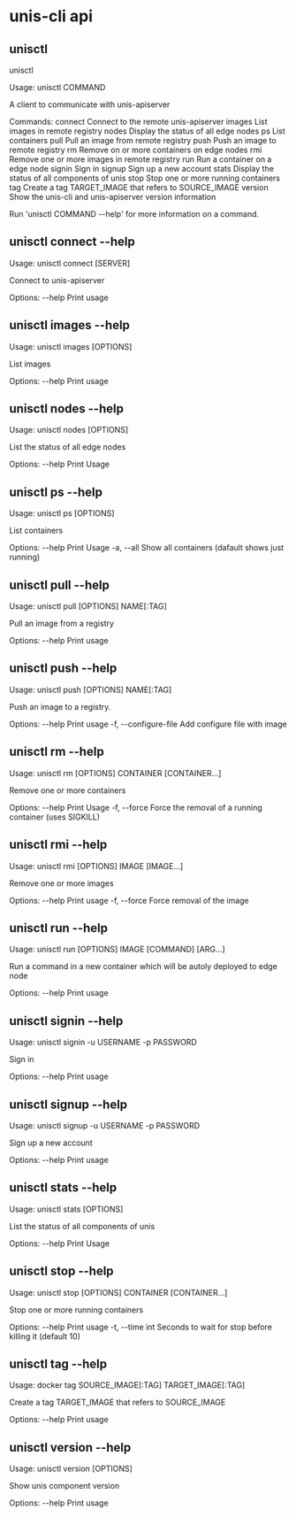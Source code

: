 # unis-cli api

## unisctl

unisctl

Usage: unisctl COMMAND

A client to communicate with unis-apiserver

Commands:
  connect    Connect to the remote unis-apiserver
  images     List images in remote registry
  nodes      Display the status of all edge nodes
  ps         List containers
  pull       Pull an image from remote registry
  push       Push an image to remote registry
  rm         Remove on or more containers on edge nodes
  rmi        Remove one or more images in remote registry
  run        Run a container on a edge node
  signin     Sign in
  signup     Sign up a new account
  stats      Display the status of all components of unis
  stop       Stop one or more running containers
  tag        Create a tag TARGET_IMAGE that refers to SOURCE_IMAGE
  version    Show the unis-cli and unis-apiserver version information

Run 'unisctl COMMAND --help' for more information on a command.

## unisctl connect --help

Usage: unisctl connect [SERVER]

Connect to unis-apiserver

Options:
      --help             Print usage

## unisctl images --help

Usage: unisctl images [OPTIONS]

List images

Options:
      --help             Print usage

## unisctl nodes --help

Usage: unisctl nodes [OPTIONS]

List the status of all edge nodes

Options:
      --help              Print Usage

## unisctl ps --help

Usage: unisctl ps [OPTIONS]

List containers

Options:
      --help             Print Usage
  -a, --all              Show all containers (dafault shows just running)

## unisctl pull --help

Usage: unisctl pull [OPTIONS] NAME[:TAG]

Pull an image from a registry

Options:
      --help             Print usage

## unisctl push --help

Usage: unisctl push [OPTIONS] NAME[:TAG]

Push an image to a registry.

Options:
      --help             Print usage
  -f, --configure-file   Add configure file with image

## unisctl rm --help

Usage: unisctl rm [OPTIONS] CONTAINER [CONTAINER...]

Remove one or more containers

Options:
      --help              Print Usage
  -f, --force              Force the removal of a running container (uses SIGKILL)

## unisctl rmi --help

Usage: unisctl rmi [OPTIONS] IMAGE [IMAGE...]

Remove one or more images

Options:
      --help              Print usage
  -f, --force             Force removal of the image

## unisctl run --help

Usage: unisctl run [OPTIONS] IMAGE [COMMAND] [ARG...]

Run a command in a new container which will be autoly deployed to edge node

Options:
      --help              Print usage

## unisctl signin --help

Usage: unisctl signin -u USERNAME -p PASSWORD

Sign in

Options:
      --help             Print usage

## unisctl signup --help

Usage: unisctl signup -u USERNAME -p PASSWORD

Sign up a new account

Options:
      --help             Print usage

## unisctl stats --help

Usage: unisctl stats [OPTIONS]

List the status of all components of unis

Options:
      --help              Print Usage

## unisctl stop --help

Usage: unisctl stop [OPTIONS] CONTAINER [CONTAINER...]

Stop one or more running containers

Options:
      --help              Print usage
  -t, --time int          Seconds to wait for stop before killing it (default 10)

## unisctl tag --help

Usage: docker tag SOURCE_IMAGE[:TAG] TARGET_IMAGE[:TAG]

Create a tag TARGET_IMAGE that refers to SOURCE_IMAGE

Options:
      --help              Print usage

## unisctl version --help

Usage: unisctl version [OPTIONS]

Show unis component version

Options:
      --help              Print usage